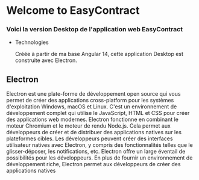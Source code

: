 # Welcome to EasyContract 

### Voici la version Desktop de l'application web EasyContract

- Technologies

	Créée à partir de ma base Angular 14, cette application Desktop est construite avec Electron.
## Electron
Electron est une plate-forme de développement open source qui vous permet de créer des applications cross-platform pour les systèmes d'exploitation Windows, macOS et Linux. C'est un environnement de développement complet qui utilise le JavaScript, HTML et CSS pour créer des applications web modernes.  Electron fonctionne en combinant le moteur Chromium et le moteur de rendu Node.js. Cela permet aux développeurs de créer et de distribuer des applications natives sur les plateformes cibles. Les développeurs peuvent créer des interfaces utilisateur natives avec Electron, y compris des fonctionnalités telles que le glisser-déposer, les notifications, etc.  Electron offre un large éventail de possibilités pour les développeurs. En plus de fournir un environnement de développement riche, Electron permet aux développeurs de créer des applications natives
